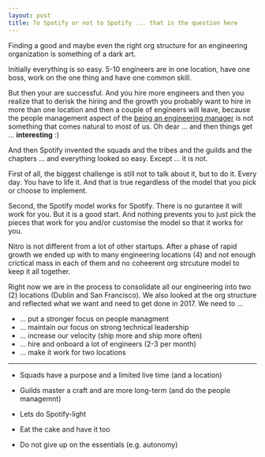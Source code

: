 ```yaml
---
layout: post
title: To Spotify or not to Spotify ... that is the question here
---
```

Finding a good and maybe even the right org structure for an engineering organization is something of a dark art.

Initially everything is so easy. 5-10 engineers are in one location, have one boss, work on the one thing and have one common skill.

But then your are successful. And you hire more engineers and then you realize that to derisk the hiring and the growth you probably want to hire in more than one location and then a couple of engineers will leave, because the people management aspect of the [being an engineering manager](http://www.slideshare.net/mikebrittain/from-building-a-marketplace-to-building-teams) is not something that comes natural to most of us. Oh dear ... and then things get ... **interesting** :)

And then Spotify invented the squads and the tribes and the guilds and the chapters ... and everything looked so easy. Except ... it is not.

First of all, the biggest challenge is still not to talk about it, but to do it. Every day. You have to life it. And that is true regardless of the model that you pick or choose to implement.

Second, the Spotify model works for Spotify. There is no gurantee it will work for you. But it is a good start. And nothing prevents you to just pick the pieces that work for you and/or customise the model so that it works for you.

Nitro is not different from a lot of other startups. After a phase of rapid growth we ended up with to many engineering locations (4) and not enough crictical mass in each of them and no coheerent org strcuture model to keep it all together.

Right now we are in the process to consolidate all our engineering into two (2) locations (Dublin and San Francisco). We also looked at the org structure and reflected what we want and need to get done in 2017. We need to ...

* ... put a stronger focus on people managment
* ... maintain our focus on strong technical leadership
* ... increase our velocity (ship more and ship more often)
* ... hire and onboard a lot of engineers (2-3 per month)
* ... make it work for two locations

---

* Squads have a purpose and a limited live time (and a location)
* Guilds master a craft and are more long-term (and do the people managemnt)

* Lets do Spotify-light
* Eat the cake and have it too
* Do not give up on the essentials (e.g. autonomy)
